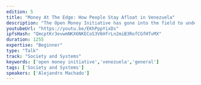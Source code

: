 ```yaml
---
edition: 5
title: "Money At The Edge: How People Stay Afloat in Venezuela"
description: "The Open Money Initiative has gone into the field to understand how Venezuelans survive in the midst of heavy capital controls, criminalization of free markets, and hyperinflation. We'll share stories from places like Cúcuta, where worthless bills are used as art and home decor, and Caracas, where individuals are saving in bitcoin, trading it for local currency only at times of essential purchases. We'll discuss concepts for products and services in places where regimes have a tight grip on society, and how they relate to cryptocurrency."
youtubeUrl: "https://youtu.be/EKhPppYixDs"
ipfsHash: "QmcptKr3evwmNKX6NKECoS3V6HfrLn2miB3RofCGfHTvMX"
duration: 1255
expertise: "Beginner"
type: "Talk"
track: "Society and Systems"
keywords: ['open money initiative','venezuela','general']
tags: ['Society and Systems']
speakers: ['Alejandro Machado']
---
```

